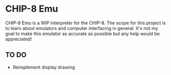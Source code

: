# CHIP-8 Emu
CHIP-8 Emu is a WIP interpreter for the CHIP-8.
The scope for this project is to learn about emulators and computer interfacing in general.
It's not my goal to make this emulator as accurate as possible but any help would be appreciated!

## TO DO
* Reimplement display drawing
